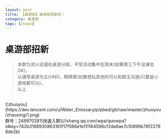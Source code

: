 ```yaml
---
layout: post
title: 【桌游部】桌游部招新啦！
category: 桌游部
tags: [chaos]
---
```


# 桌游部招新

>本群为流火动漫社桌游分部，平常活动集中在周末(如果周三下午没课也OK)，<br />
以通常桌游为主(UNO，棋牌类)如果想玩其他的可以和群主沟通(只要是小游戏都可以)，<br />
以上<br />

<br />
![zhuoyou](https://dev.tencent.com/u/Water_Emissary/p/pbed/git/raw/master/zhuoyou/zhaoxing/1.png)
<br />
群号：249970281[快速入群](//shang.qq.com/wpa/qunwpa?idkey=742b3168930863161f17f566e1e111164596cf2da9ae7c10899b78f22768de2b)<br />
